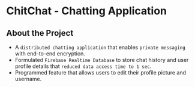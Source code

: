 # ChitChat - Chatting Application

## About the Project

- A `distributed chatting application` that enables `private messaging` with end-to-end encryption.
- Formulated `Firebase Realtime Database` to store chat history and user profile details that `reduced data access time to 1 sec`.
- Programmed feature that allows users to edit their profile picture and username.

